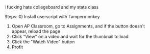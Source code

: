 i fucking hate collegeboard and my stats class

Steps:
0) Install userscript with Tampermonkey
1) Open AP Classroom, go to Assignments, and if the button doesn't appear, reload the page
2) Click "View" on a video and wait for the thumbnail to load
3) Click the "Watch Video" button
4) Profit
